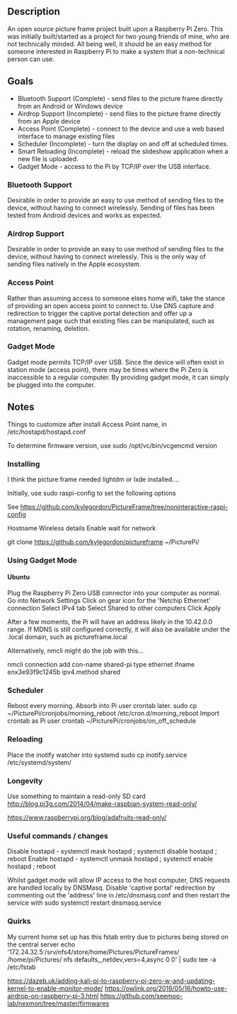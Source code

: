 ## Description

An open source picture frame project built upon a Raspberry Pi Zero. This was initially built/started as a project for two young friends of mine, who are not technically minded. All being well, it should be an easy method for someone interested in Raspberry Pi to make a system that a non-technical person can use.
## Goals

- Bluetooth Support (Complete) - send files to the picture frame directly from an Android or Windows device
- Airdrop Support (Incomplete) - send files to the picture frame directly from an Apple device
- Access Point (Complete) - connect to the device and use a web based interface to manage existing files
- Scheduler (Incomplete) - turn the display on and off at scheduled times.
- Smart Reloading (Incomplete) - reload the slideshow application when a new file is uploaded.
- Gadget Mode - access to the Pi by TCP/IP over the USB interface.

### Bluetooth Support
Desirable in order to provide an easy to use method of sending files to the device, without having to connect wirelessly.
Sending of files has been tested from Android devices and works as expected.
### Airdrop Support
Desirable in order to provide an easy to use method of sending files to the device, without having to connect wirelessly.
This is the only way of sending files natively in the Apple ecosystem.
### Access Point
Rather than assuming access to someone elses home wifi, take the stance of providing an open access point to connect to. Use DNS capture and redirection to trigger the captive portal detection and offer up a management page such that existing files can be manipulated, such as rotation, renaming, deletion.
### Gadget Mode
Gadget mode permits TCP/IP over USB. Since the device will often exist in station mode (access point), there may be times where the Pi Zero is inaccessible to a regular computer. By providing gadget mode, it can simply be plugged into the computer.



## Notes

Things to customize after install
Access Point name, in /etc/hostapd/hostapd.conf

To determine firmware version, use sudo /opt/vc/bin/vcgencmd version

### Installing
I think the picture frame needed lightdm or lxde installed....

Initially, use sudo raspi-config to set the following options

See https://github.com/kylegordon/PictureFrame/tree/noninteractive-raspi-config

Hostname
Wireless details
Enable wait for network

git clone https://github.com/kylegordon/pictureframe ~/PicturePi/

### Using Gadget Mode
#### Ubuntu
Plug the Raspberry Pi Zero USB connector into your computer as normal.
Go into Network Settings
Click on gear icon for the 'Netchip Ethernet' connection
Select IPv4 tab
Select Shared to other computers
Click Apply

After a few moments, the Pi will have an address likely in the 10.42.0.0 range.
If MDNS is still configured correctly, it will also be available under the .local domain, such as pictureframe.local

Alternatively, nmcli might do the job with this...

nmcli connection add con-name shared-pi type ethernet ifname enx3e93f9c1245b ipv4.method shared

### Scheduler
Reboot every morning. Absorb into Pi user crontab later.
sudo cp ~/PicturePi/cronjobs/morning_reboot /etc/cron.d/morning_reboot
Import crontab as Pi user
crontab ~/PicturePi/cronjobs/on_off_schedule

### Reloading
Place the inotify watcher into systemd
sudo cp inotify.service /etc/systemd/system/

### Longevity
Use something to maintain a read-only SD card
http://blog.pi3g.com/2014/04/make-raspbian-system-read-only/

https://www.raspberrypi.org/blog/adafruits-read-only/

### Useful commands / changes

Disable hostapd - systemctl mask hostapd ; systemctl disable hostapd ; reboot
Enable hostapd  - systemctl unmask hostapd ; systemctl enable hostapd ; reboot

Whilst gadget mode will allow IP access to the host computer, DNS requests are handled locally by DNSMasq. Disable 'captive portal' redirection by commenting out the 'address' line in /etc/dnsmasq.conf and then restart the service with sudo systemctl restart dnsmasq.service
###  Quirks
My current home set up has this fstab entry due to pictures being stored on the central server
echo '172.24.32.5:/srv/nfs4/store/home/Pictures/PictureFrames/ /home/pi/Pictures/ nfs defaults,_netdev,vers=4,async 0 0' | sudo tee -a /etc/fstab

https://dazeb.uk/adding-kali-pi-to-raspberry-pi-zero-w-and-updating-kernel-to-enable-monitor-mode/
https://owlink.org/2019/05/16/howto-use-airdrop-on-raspberry-pi-3.html
https://github.com/seemoo-lab/nexmon/tree/master/firmwares
